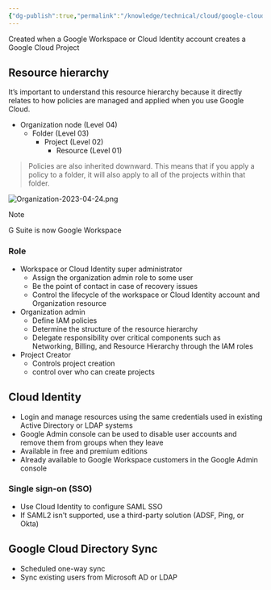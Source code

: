```yaml
---
{"dg-publish":true,"permalink":"/knowledge/technical/cloud/google-cloud/organization/","noteIcon":""}
---
```


Created when a Google Workspace or Cloud Identity account creates a Google Cloud Project
## Resource hierarchy
It’s important to understand this resource hierarchy because it directly relates to how policies are managed and applied when you use Google Cloud.
- Organization node (Level 04)
	- Folder (Level 03)
		- Project (Level 02)
			- Resource (Level 01)

> Policies are also inherited downward. This means that if you apply a policy to a folder, it will also apply to all of the projects within that folder.

![Organization-2023-04-24.png](/img/user/Attachments/Organization-2023-04-24.png)

> [!note]
> G Suite is now Google Workspace
### Role
- Workspace or Cloud Identity super administrator
	- Assign the organization admin role to some user
	- Be the point of contact in case of recovery issues
	- Control the lifecycle of the workspace or Cloud Identity account and Organization resource
- Organization admin
	- Define IAM policies
	- Determine the structure of the resource hierarchy
	- Delegate responsibility over critical components such as Networking, Billing, and Resource Hierarchy through the IAM roles
- Project Creator
	- Controls project creation
	- control over who can create projects
## Cloud Identity
- Login and manage resources using the same credentials used in existing Active Directory or LDAP systems
- Google Admin console can be used to disable user accounts and remove them from groups when they leave
- Available in free and premium editions
- Already available to Google Workspace customers in the Google Admin console
### Single sign-on (SSO)
- Use Cloud Identity to configure SAML SSO
- If SAML2 isn't supported, use a third-party solution (ADSF, Ping, or Okta)
## Google Cloud Directory Sync
- Scheduled one-way sync
- Sync existing users from Microsoft AD or LDAP
